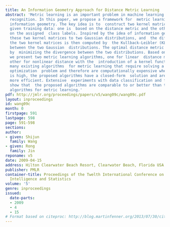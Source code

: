 ```yaml
---
title: An Information Geometry Approach for Distance Metric Learning
abstract: 'Metric learning is an important problem in machine learning and  pattern
  recognition. In this paper, we propose a framework for  metric learning based on
  information geometry. The key idea is to  construct two kernel matrices for the
  given training data: one is  based on the distance metric and the other is based
  on the assigned  class labels. Inspired by the idea of information geometry, we  relate
  these two kernel matrices to two Gaussian distributions, and  the difference between
  the two kernel matrices is then computed by  the Kullback-Leibler (KL) divergence
  between the two Gaussian  distributions. The optimal distance metric is then found
  by  minimizing the divergence between the two distributions. Based on  this idea,
  we present two metric learning algorithms, one for linear  distance metric and the
  other for nonlinear distance with the  introduction of a kernel function. Unlike
  many existing algorithms  for metric learning that require solving a non-trivial
  optimization  problem and therefore are computationally expensive when the data  dimension
  is high, the proposed algorithms have a closed-form  solution and are computationally
  more efficient. Extensive  experiments with data classification and face recognition
  show that  the proposed algorithms are comparable to or better than the  state-of-the-art
  algorithms for metric learning.'
pdf: http://jmlr.org/proceedings/papers/v5/wang09c/wang09c.pdf
layout: inproceedings
id: wang09c
month: 0
firstpage: 591
lastpage: 598
page: 591-598
sections: 
author:
- given: Shijun
  family: Wang
- given: Rong
  family: Jin
reponame: v5
date: 2009-04-15
address: Hilton Clearwater Beach Resort, Clearwater Beach, Florida USA
publisher: PMLR
container-title: Proceedings of the Twelth International Conference on Artificial
  Intelligence and Statistics
volume: '5'
genre: inproceedings
issued:
  date-parts:
  - 2009
  - 4
  - 15
# Format based on citeproc: http://blog.martinfenner.org/2013/07/30/citeproc-yaml-for-bibliographies/
---
```

